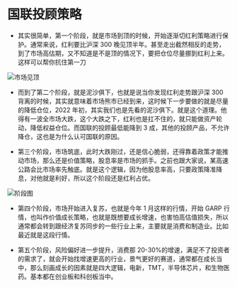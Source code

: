 # 国联投顾策略

- 其实很简单，第一个阶段，就是市场到顶的时候，开始逐渐切红利策略进行保护。通常来说，红利要比沪深 300 晚见顶半年。甚至走出截然相反的走势，到了市场高估期，又不知道是不是顶的情况下，要把仓位尽量挪到红利上来。这样可以帮你抗住第一刀

![市场见顶](https://assets.ng-tech.icu/item/20230326193223.png)

- 而到了第二个阶段，就是泥沙俱下，也就是说当你发现红利走势跟沪深 300 背离的时候，其实就意味着市场熊市已经到来，这时候下一步要做的就是尽量的降低仓位，2022 年初，其实我们也是先看的泥沙俱下。就是这个道理。他得有一波全市场大跌，这个大跌之下，红利也是扛不住的，就只能做资产轮动，降低权益仓位。而国联的投顾最低能降到 3 成，其他的投顾产品，不允许降仓，这也是为什么认可国联的原因。

- 第三个阶段，市场筑底，此时大跌刚过，还是信心脆弱，还得靠着政策才能推动市场，那么还是价值策略，股息率是市场的抓手。之前也跟大家说，某高速公路会比市场率先触底。就是这个逻辑，因为他股息率高，只要政策降准降息，对他就是利好，所以这个阶段还是红利占优。

![阶段图](https://assets.ng-tech.icu/item/20230326193351.png)

- 第四个阶段，市场开始进入复苏，也就是今年 1 月这样的行情，开始 GARP 行情，也叫作价值成长策略，也就是既想要成长增速，也害怕高估值损失，所以通常都会转到跟经济复苏同步的一些行业上来，主要就是消费和制造业。比如最近就是这段行情。

- 第五个阶段，风险偏好进一步提升，消费那 20-30%的增速，满足不了投资者的需求了，就会开始找增速更高的行业，景气更好的赛道，通常都在成长当中，那么刻画成长的因素就是四大逻辑，电新，TMT，半导体芯片，和生物医药。基本都在创业板和科创板当中。
